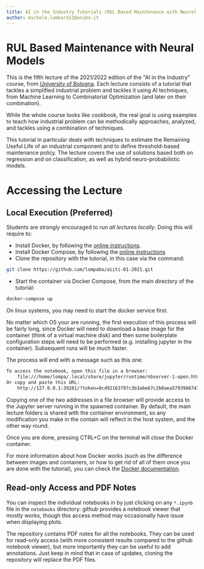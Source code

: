 ```yaml
---
title: AI in the Industry Tutorials (RUL Based Maintenance with Neural Models)
author: michele.lombardi2@unibo.it
---
```


# RUL Based Maintenance with Neural Models #

This is the fifth lecture of the 2021/2022 edition of the "AI in the Industry" course, from [University of Bologna](https://www.unibo.it). Each lecture consists of a tutorial that tackles a simplified industrial problem and tackles it using AI techniques, from Machine Learning to Combinatorial Optimization (and later on their combination).

While the whole course looks like cookbook, the real goal is using examples to teach how industrial problem can be methodically approaches, analyzed, and tackles using a combination of techniques.

This tutorial in particular deals with techniques to estimate the Remaining Useful Life of an industrial component and to define threshold-based maintenance policy. The lecture covers the use of solutions based both on regression and on classification, as well as hybrid neuro-probabilistic models.

# Accessing the Lecture #

## Local Execution (Preferred) ##

Students are strongly encouraged to _run all lectures locally_. Doing this will require to:

* Install Docker, by following the [online instructions](https://docs.docker.com/get-docker/).
* Install Docker Compose, by following the [online
instructions](https://docs.docker.com/compose/install/)
* Clone the repository with the tutorial, in this case via the command:
```sh
git clone https://github.com/lompabo/aiiti-01-2021.git
```
* Start the container via Docker Compose, from the main directory of the
tutorial:
```sh
docker-compose up
```

On linux systems, you may need to start the docker service first.

No matter which OS your are running, the first execution of this process will be fairly long, since Docker will need to download a base image for the container (think of a virtual machine disk) and then some boilerplate configuration steps will need to be performed (e.g. installing jupyter in the container). Subsequent runs will be much faster.

The process will end with a message such as this one:
```sh
To access the notebook, open this file in a browser:
    file:///home/lompa/.local/share/jupyter/runtime/nbserver-1-open.html
Or copy and paste this URL:
    http://127.0.0.1:39281/?token=0cd92163797c3b3abe67c2b0aea57939867477d6068708a2
```
Copying one of the two addresses in a file browser will provide access to the Jupyter server running in the spawned container. By default, the main lecture folders is shared with the container environment, so any modification you make in the contain will reflect in the host system, and the other way round.

Once you are done, pressing CTRL+C on the terminal will close the Docker container.

For more information about how Docker works (such as the difference between images and containers, or how to get rid of all of them once you are done with the tutorial), you can check the [Docker documentation](https://docs.docker.com/).

## Read-only Access and PDF Notes ##

You can inspect the individual notebooks in by just clicking on any `*.ipynb` file in the `notebooks` directory: github provides a notebook viewer that mostly works, though this access method may occasionally have issue when displaying plots.

The repository contains PDF notes for all the notebooks. They can be used for read-only access (with more consistent results compared to the github notebook viewer), but more importantly they can be useful to add annotations. Just keep in mind that in case of updates, cloning the repository will replace the PDF files.
